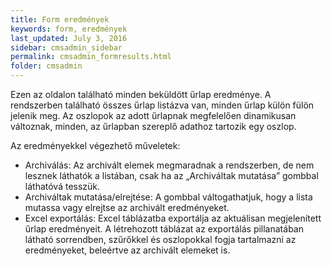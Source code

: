 ```yaml
---
title: Form eredmények
keywords: form, eredmények
last_updated: July 3, 2016
sidebar: cmsadmin_sidebar
permalink: cmsadmin_formresults.html
folder: cmsadmin
---
```


Ezen az oldalon található minden beküldött űrlap eredménye. A rendszerben található összes űrlap listázva van, minden űrlap külön fülön jelenik meg. Az oszlopok az adott űrlapnak megfelelően dinamikusan változnak, minden, az űrlapban szereplő adathoz tartozik egy oszlop.

Az eredményekkel végezhető műveletek:
* Archiválás: Az archivált elemek megmaradnak a rendszerben, de nem lesznek láthatók a listában, csak ha az „Archiváltak mutatása” gombbal láthatóvá tesszük.
* Archiváltak mutatása/elrejtése: A gombbal váltogathatjuk, hogy a lista mutassa vagy elrejtse az archivált eredményeket.
* Excel exportálás: Excel táblázatba exportálja az aktuálisan megjelenített űrlap eredményeit. A létrehozott táblázat az exportálás pillanatában látható sorrendben, szűrőkkel és oszlopokkal fogja tartalmazni az eredményeket, beleértve az archivált elemeket is.

